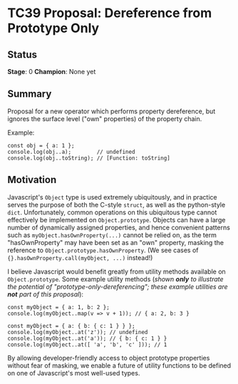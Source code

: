 # TC39 Proposal: Dereference from Prototype Only

## Status

**Stage**: 0
**Champion**: None yet

## Summary

Proposal for a new operator which performs property dereference, but ignores the surface level ("own" properties) of the property chain.

Example:
```
const obj = { a: 1 };
console.log(obj..a);        // undefined
console.log(obj..toString); // [Function: toString]
```

## Motivation

Javascript's `Object` type is used extremely ubiquitously, and in practice serves the purpose of both the C-style `struct`, as well as the python-style `dict`. Unfortunately, common operations on this ubiquitous type cannot effectively be implemented on `Object.prototype`. Objects can have a large number of dynamically assigned properties, and hence convenient patterns such as `myObject.hasOwnProperty(...)` cannot be relied on, as the term "hasOwnProperty" may have been set as an "own" property, masking the reference to `Object.prototype.hasOwnProperty`. (We see cases of `{}.hasOwnProperty.call(myObject, ...)` instead!)

I believe Javascript would benefit greatly from utility methods available on `Object.prototype`. Some example utility methods (*shown **only** to illustrate the potential of "prototype-only-dereferencing"; these example utilities are **not** part of this proposal*):

```
const myObject = { a: 1, b: 2 };
console.log(myObject..map(v => v + 1)); // { a: 2, b: 3 }
```

```
const myObject = { a: { b: { c: 1 } } };
console.log(myObject..at('z')); // undefined
console.log(myObject..at('a')); // { b: { c: 1 } }
console.log(myObject..at([ 'a', 'b', 'c' ])); // 1
```

By allowing developer-friendly access to object prototype properties without fear of masking, we enable a future of utility functions to be defined on one of Javascript's most well-used types.